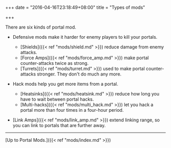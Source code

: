 +++
date = "2016-04-16T23:18:49+08:00"
title = "Types of mods"

+++

There are six kinds of portal mod.

* Defensive mods make it harder for enemy players to kill your portals.
    * [Shields]({{< ref "mods/shield.md" >}}) reduce damage from enemy attacks.
    * [Force Amps]({{< ref "mods/force_amp.md" >}}) make portal counter-attacks twice as strong.
    * [Turrets]({{< ref "mods/turret.md" >}}) used to make portal counter-attacks stronger. They don't do much any more.

* Hack mods help you get more items from a portal.
    * [Heatsinks]({{< ref "mods/heatsink.md" >}}) reduce how long you have to wait between portal hacks.
    * [Multi-hacks]({{< ref "mods/multi_hack.md" >}}) let you hack a portal more than four times in a four-hour period.

* [Link Amps]({{< ref "mods/link_amp.md" >}}) extend linking range, so you can link to portals that are further away.

----

[Up to Portal Mods.]({{< ref "mods/index.md" >}})
